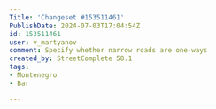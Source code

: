 ```yaml
---
Title: 'Changeset #153511461'
PublishDate: 2024-07-03T17:04:54Z
id: 153511461
user: v_martyanov
comment: Specify whether narrow roads are one-ways
created_by: StreetComplete 58.1
tags:
- Montenegro
- Bar

---
```

